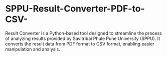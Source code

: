 # SPPU-Result-Converter-PDF-to-CSV-
Result Converter is a Python-based tool designed to streamline the process of analyzing results provided by Savitribai Phule Pune University (SPPU). It converts the result data from PDF format to CSV format, enabling easier manipulation and analysis.
